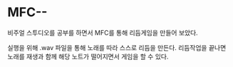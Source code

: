 # MFC--
비주얼 스투디오를 공부를 하면서 MFC를 통해 리듬게임을 만들어 보았다.

실행을 위해 .wav 파일을 통해 노래를 따라 스스로 리듬을 만든다. 리듬작업을 끝나면 노래를 재생과 함께 해당 노트가 떨어지면서 게임을 할 수 있다.
